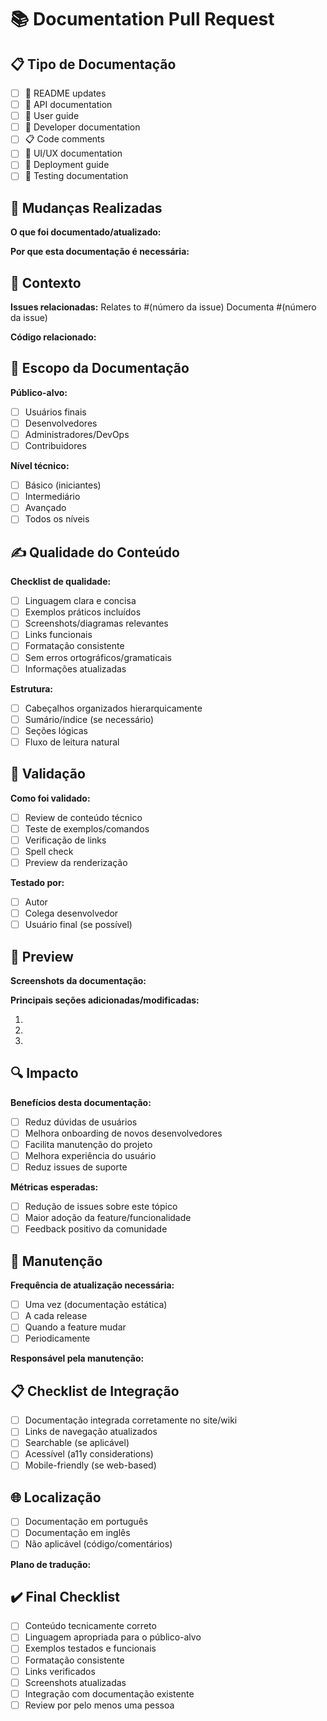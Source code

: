 # 📚 Documentation Pull Request

## 📋 Tipo de Documentação
- [ ] 📖 README updates
- [ ] 📝 API documentation
- [ ] 🎯 User guide
- [ ] 🔧 Developer documentation
- [ ] 📋 Code comments
- [ ] 🎨 UI/UX documentation
- [ ] 🚀 Deployment guide
- [ ] 🧪 Testing documentation

## 🔄 Mudanças Realizadas
**O que foi documentado/atualizado:**
<!-- Descreva as mudanças na documentação -->

**Por que esta documentação é necessária:**
<!-- Explique a importância desta atualização -->

## 🔗 Contexto
**Issues relacionadas:**
Relates to #(número da issue)
Documenta #(número da issue)

**Código relacionado:**
<!-- Se documenta código específico, referencie -->

## 📝 Escopo da Documentação
**Público-alvo:**
- [ ] Usuários finais
- [ ] Desenvolvedores
- [ ] Administradores/DevOps
- [ ] Contribuidores

**Nível técnico:**
- [ ] Básico (iniciantes)
- [ ] Intermediário
- [ ] Avançado
- [ ] Todos os níveis

## ✍️ Qualidade do Conteúdo
**Checklist de qualidade:**
- [ ] Linguagem clara e concisa
- [ ] Exemplos práticos incluídos
- [ ] Screenshots/diagramas relevantes
- [ ] Links funcionais
- [ ] Formatação consistente
- [ ] Sem erros ortográficos/gramaticais
- [ ] Informações atualizadas

**Estrutura:**
- [ ] Cabeçalhos organizados hierarquicamente
- [ ] Sumário/índice (se necessário)
- [ ] Seções lógicas
- [ ] Fluxo de leitura natural

## 🧪 Validação
**Como foi validado:**
- [ ] Review de conteúdo técnico
- [ ] Teste de exemplos/comandos
- [ ] Verificação de links
- [ ] Spell check
- [ ] Preview da renderização

**Testado por:**
- [ ] Autor
- [ ] Colega desenvolvedor
- [ ] Usuário final (se possível)

## 📸 Preview
**Screenshots da documentação:**
<!-- Adicione screenshots do resultado final -->

**Principais seções adicionadas/modificadas:**
1. <!-- Seção 1 -->
2. <!-- Seção 2 -->
3. <!-- Seção 3 -->

## 🔍 Impacto
**Benefícios desta documentação:**
- [ ] Reduz dúvidas de usuários
- [ ] Melhora onboarding de novos desenvolvedores
- [ ] Facilita manutenção do projeto
- [ ] Melhora experiência do usuário
- [ ] Reduz issues de suporte

**Métricas esperadas:**
- [ ] Redução de issues sobre este tópico
- [ ] Maior adoção da feature/funcionalidade
- [ ] Feedback positivo da comunidade

## 🔄 Manutenção
**Frequência de atualização necessária:**
- [ ] Uma vez (documentação estática)
- [ ] A cada release
- [ ] Quando a feature mudar
- [ ] Periodicamente

**Responsável pela manutenção:**
<!-- Quem deve manter esta documentação atualizada -->

## 📋 Checklist de Integração
- [ ] Documentação integrada corretamente no site/wiki
- [ ] Links de navegação atualizados
- [ ] Searchable (se aplicável)
- [ ] Acessível (a11y considerations)
- [ ] Mobile-friendly (se web-based)

## 🌐 Localização
- [ ] Documentação em português
- [ ] Documentação em inglês
- [ ] Não aplicável (código/comentários)

**Plano de tradução:**
<!-- Se necessário traduzir para outros idiomas -->

## ✔️ Final Checklist
- [ ] Conteúdo tecnicamente correto
- [ ] Linguagem apropriada para o público-alvo
- [ ] Exemplos testados e funcionais
- [ ] Formatação consistente
- [ ] Links verificados
- [ ] Screenshots atualizadas
- [ ] Integração com documentação existente
- [ ] Review por pelo menos uma pessoa

